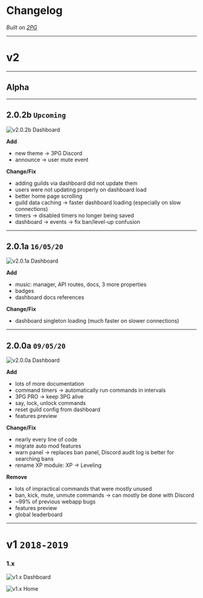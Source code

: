 # Changelog

*Built on [2PG](https://2pg.xyz)*

---

# v2

---

## Alpha

---

## 2.0.2b `Upcoming`

![v2.0.2b Dashboard](assets/docs/img/dashboard-v2.0.1a.png)

**Add**
- new theme -> 3PG Discord
- announce -> user mute event

**Change/Fix**
- adding guilds via dashboard did not update them
- users were not updating properly on dashboard load
- better home page scrolling
- guild data caching -> faster dashboard loading (especially on slow connections)
- timers -> disabled timers no longer being saved
- dashboard -> events -> fix ban/level-up confusion

---

## 2.0.1a `16/05/20`

![v2.0.1a Dashboard](assets/docs/img/dashboard-v2.0.1a.png)

**Add**
- music: manager, API routes, docs, 3 more properties
- badges
- dashboard docs references
  
**Change/Fix**
- dashboard singleton loading (much faster on slower connections)

---

## 2.0.0a `09/05/20`

![v2.0.0a Dashboard](assets/docs/img/dashboard-v2.0.0a.png)

**Add**
- lots of more documentation
- command timers -> automatically run commands in intervals
- 3PG PRO -> keep 3PG alive
- say, lock, unlock commands
- reset guild config from dashboard
- features preview

**Change/Fix**
- nearly every line of code
- migrate auto mod features
- warn panel -> replaces ban panel, Discord audit log is better for searching bans
- rename XP module: XP -> Leveling

**Remove**
- lots of impractical commands that were mostly unused
- ban, kick, mute, unmute commands -> can mostly be done with Discord
- ~99% of previous webapp bugs
- features preview
- global leaderboard

---

# v1 `2018-2019`

### 1.x

![v1.x Dashboard](assets/docs/img/dashboard-v1.x.png)

![v1.x Home](assets/docs/img/dashboard-home-v1.x.png)